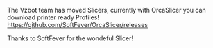 The Vzbot team has moved Slicers, currently with OrcaSlicer you can download printer ready Profiles!
https://github.com/SoftFever/OrcaSlicer/releases

Thanks to SoftFever for the wondeful Slicer!